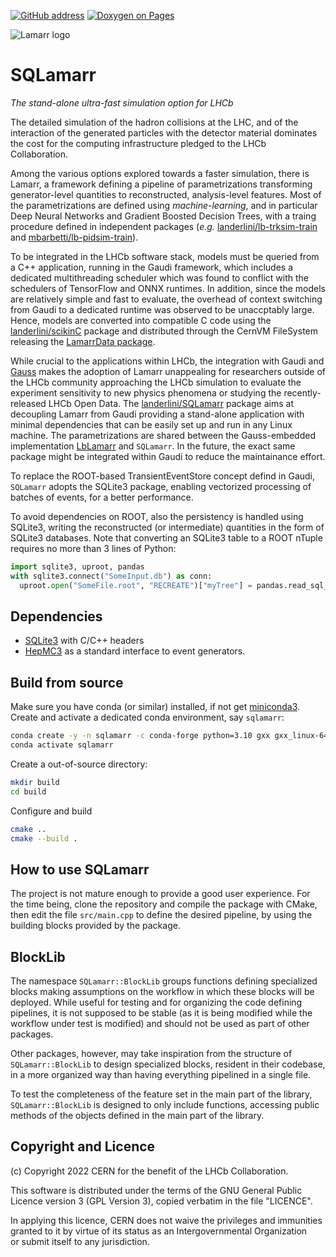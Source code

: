 [![GitHub address](https://badgen.net/badge/icon/repository?icon=github&label)](https://github.com/lamarrsim/SQLamarr)
[![Doxygen on Pages](https://github.com/LamarrSim/SQLamarr/actions/workflows/main.yml/badge.svg)](https://lamarrsim.github.io/SQLamarr)

![Lamarr logo](https://avatars.githubusercontent.com/u/125392434?s=200&v=4)

# SQLamarr
*The stand-alone ultra-fast simulation option for LHCb*

The detailed simulation of the hadron collisions at the LHC, and of the 
interaction of the generated particles with the detector material
dominates the cost for the computing infrastructure pledged to the 
LHCb Collaboration.

Among the various options explored towards a faster simulation, 
there is Lamarr, a framework defining a pipeline of parametrizations
transforming generator-level quantities to reconstructed, analysis-level 
features. 
Most of the parametrizations are defined using *machine-learning*, and 
in particular Deep Neural Networks and Gradient Boosted Decision Trees,
with a traing procedure defined in independent packages (*e.g.* 
[landerlini/lb-trksim-train](https://github.com/landerlini/lb-trksim-train)
and [mbarbetti/lb-pidsim-train](https://github.com/mbarbetti/lb-pidsim-train)).

To be integrated in the LHCb software stack, models must be queried 
from a C++ application, running in the Gaudi framework, which includes a 
dedicated multithreading scheduler which was found to conflict with 
the schedulers of TensorFlow and ONNX runtimes.
In addition, since the models are relatively simple and fast to 
evaluate, the overhead of context switching from Gaudi to a dedicated 
runtime was observed to be unaccptably large.
Hence, models are converted into compatible C code using the 
[landerlini/scikinC](https://github.com/landerlini/scikinC)
package and distributed through the CernVM FileSystem releasing 
the [LamarrData package](https://gitlab.cern.ch/lhcb-datapkg/LamarrData).

While crucial to the applications within LHCb, the integration with
Gaudi and [Gauss](https://gitlab.cern.ch/lhcb/Gauss) makes the adoption 
of Lamarr unappealing for researchers outside of the LHCb community 
approaching the LHCb simulation to evaluate 
the experiment sensitivity to new physics phenomena or studying the 
recently-released LHCb Open Data.
The [landerlini/SQLamarr](https://github.com/landerlini/SQLamarr)
package aims at decoupling Lamarr from Gaudi providing a stand-alone 
application with minimal dependencies that can be easily set up and 
run in any Linux machine.
The parametrizations are shared between the Gauss-embedded implementation
[LbLamarr](https://gitlab.cern.ch/lhcb/Gauss/-/tree/master/Sim/LbLamarr) 
and `SQLamarr`.
In the future, the exact same package might be integrated within Gaudi 
to reduce the maintainance effort.

To replace the ROOT-based TransientEventStore concept defind in Gaudi,
`SQLamarr` adopts the SQLite3 package, enabling vectorized processing 
of batches of events, for a better performance.

To avoid dependencies on ROOT, also the persistency is handled using 
SQLite3, writing the reconstructed (or intermediate) quantities in the 
form of SQLite3 databases. 
Note that converting an SQLite3 table to a ROOT nTuple requires no more 
than 3 lines of Python:

```python
import sqlite3, uproot, pandas
with sqlite3.connect("SomeInput.db") as conn:
  uproot.open("SomeFile.root", "RECREATE")["myTree"] = pandas.read_sql_table("myTable", conn)
```

## Dependencies
 * [SQLite3](https://www.sqlite.org/index.html) with C/C++ headers
 * [HepMC3](http://hepmc.web.cern.ch/hepmc/) as a standard interface
  to event generators.

## Build from source
Make sure you have conda (or similar) installed, if not 
get [miniconda3](https://docs.conda.io/en/latest/miniconda.html).
Create and activate a dedicated conda environment, say `sqlamarr`:
```bash
conda create -y -n sqlamarr -c conda-forge python=3.10 gxx gxx_linux-64 hepmc3 doxygen
conda activate sqlamarr
```

Create a out-of-source directory:
```bash
mkdir build
cd build
```

Configure and build
```bash
cmake .. 
cmake --build .
```


## How to use SQLamarr
The project is not mature enough to provide a good user experience.
For the time being, clone the repository and compile the package with CMake, 
then edit the file `src/main.cpp` to
define the desired pipeline, by using the building blocks provided by
the package.

## BlockLib
The namespace `SQLamarr::BlockLib` groups functions defining specialized blocks
making assumptions on the workflow in which these blocks will be deployed.
While useful for testing and for organizing the code defining pipelines, 
it is not supposed to be stable (as it is being modified while the workflow
under test is modified) and should not be used as part of other packages. 

Other packages, however, may take inspiration from the structure of `SQLamarr::BlockLib`
to design specialized blocks, resident in their codebase, in a more 
organized way than having everything pipelined in a single file.

To test the completeness of the feature set in the main part of the library,
`SQLamarr::BlockLib` is designed to only include functions, accessing public methods 
of the objects defined in the main part of the library.


## Copyright and Licence
(c) Copyright 2022 CERN for the benefit of the LHCb Collaboration. 
                                                                            
This software is distributed under the terms of the GNU General Public
Licence version 3 (GPL Version 3), copied verbatim in the file "LICENCE".
                                                                            
In applying this licence, CERN does not waive the privileges and immunities
granted to it by virtue of its status as an Intergovernmental Organization  
or submit itself to any jurisdiction.
